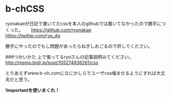 b-chCSS
========

ryonakaeが日記で書いてたcssを本人のgithubでは置いてなかったので勝手につくった。　　
https://github.com/ryonakae  
https://twitter.com/ryo_dg  

勝手にやったのでもし問題があったらねぎしおごるので許してください。

###つかいかた
上で張ってるryoさんの記事説明みてください。  
http://memo.brdr.jp/post/105274836261/css  

とりあえずwww.b-ch.comになにかしらでユーザcss噛ませるようにすれば大丈夫だと思う。

**!importantを使いまくれ！**